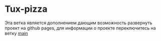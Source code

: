 # Tux-pizza
Эта ветка является дополнением дающим возможность развернуть проект на github pages, для информации о проекте переключитесь на ветку [main](https://github.com/Tuxi4k/Tux-pizza)
